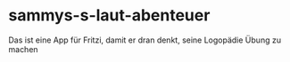 # sammys-s-laut-abenteuer
Das ist eine App für Fritzi, damit er dran denkt, seine Logopädie Übung zu machen 